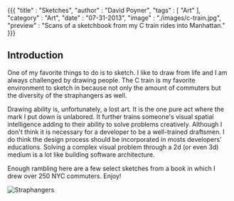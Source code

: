 {{{
    "title"    : "Sketches",
    "author"   : "David Poyner",
    "tags"     : [ "Art" ],
    "category" : "Art",
    "date"     : "07-31-2013",
    "image"    : "./images/c-train.jpg",
    "preview"  : "Scans of a sketchbook from my C train rides into Manhattan."
}}}

Introduction
-----

One of my favorite things to do is to sketch. I like to draw from life
and I am always challenged by drawing people. The C train is my
favorite environment to sketch in because not only the amount of
commuters but the diversity of the straphangers as well.

Drawing ability is, unfortunately, a lost art. It is the one pure act
where the mark I put down is unlabored. It further trains someone's visual
spatial intelligence adding to their ability to solve problems
creatively. Although I don't think it is necessary for a developer to be
a well-trained draftsmen. I do think the design process should be
incorporated in mosts developers' educations. Solving a complex visual
problem through a 2d (or even 3d) medium is a lot like building software
architecture.

Enough rambling here are a few select sketches from a book in which I
drew over 250 NYC commuters. Enjoy!

![Straphangers](/images/total-sketches01.jpg) 


